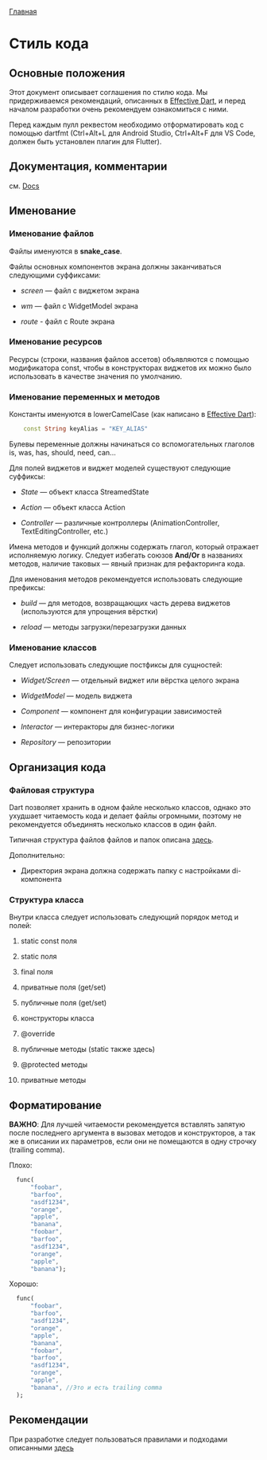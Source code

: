 [Главная](../main.md)

# Стиль кода

## Основные положения

Этот документ описывает соглашения по стилю кода. Мы придерживаемся рекомендаций,
описанных в [Effective Dart](https://www.dartlang.org/guides/language/effective-dart),
и перед началом разработки очень рекомендуем ознакомиться с ними.

Перед каждым пулл реквестом необходимо отформатировать код с помощью dartfmt
(Ctrl+Alt+L для Android Studio, Ctrl+Alt+F для VS Code, должен быть установлен плагин для Flutter).

## Документация, комментарии

см. [Docs](https://www.dartlang.org/guides/language/effective-dart/documentation)

## Именование

### Именование файлов

Файлы именуются в **snake_case**.

Файлы основных компонентов экрана должны заканчиваться следующими суффиксами:

- *screen* — файл с виджетом экрана

- *wm* — файл с WidgetModel экрана

- *route* - файл c Route экрана

### Именование ресурсов

 Ресурсы (строки, названия файлов ассетов) объявляются с помощью модификатора const,
 чтобы в конструкторах виджетов их можно было использовать в качестве значения по умолчанию.

### Именование переменных и методов

 Константы именуются в lowerCamelCase (как написано в [Effective Dart](https://dart.dev/guides/language/effective-dart/style#prefer-using-lowercamelcase-for-constant-names)):
```dart
    const String keyAlias = "KEY_ALIAS"
```

 Булевы переменные должны начинаться со вспомогательных глаголов is, was, has, should, need, can...
 
 Для полей виджетов и виджет моделей существуют следующие суффиксы:

   - *State* — объект класса StreamedState
   
   - *Action* — объект класса Action
   
   - *Controller* — различные контроллеры (AnimationController, TextEditingController, etc.)
   
 Имена методов и функций должны содержать глагол, который отражает исполняемую логику. Следует избегать союзов **And/Or** в названиях методов,
 наличие таковых — явный признак для рефакторинга кода.
 
 Для именования методов рекомендуется использовать следующие префиксы:
 
 - *build* — для методов, возвращающих часть дерева виджетов (используются для упрощения вёрстки)
 
 - *reload* — методы загрузки/перезагрузки данных
 
### Именование классов

Следует использовать следующие постфиксы для сущностей:

- *Widget/Screen* — отдельный виджет или вёрстка целого экрана

- *WidgetModel* — модель виджета

- *Component* — компонент для конфигурации зависимостей

- *Interactor* — интеракторы для бизнес-логики

- *Repository* — репозитории

## Организация кода

### Файловая структура

Dart позволяет хранить в одном файле несколько классов, однако это ухудшает читаемость кода и делает 
 файлы огромными, поэтому не рекомендуется объединять несколько классов в один файл.

Типичная структура файлов файлов и папок описана [здесь](./structure.md).

Дополнительно:

  - Директория экрана должна содержать папку с настройками di-компонента

### Структура класса

Внутри класса следует использовать следующий порядок метод и полей:
1. static const поля

1. static поля

1. final поля

1. приватные поля (get/set)

1. публичные поля (get/set)

1. конструкторы класса

1. @override

1. публичные методы (static также здесь)

1. @protected методы

1. приватные методы

## Форматирование

**ВАЖНО**: Для лучшей читаемости рекомендуется вставлять запятую после последнего аргумента в вызовах методов и конструкторов, а так же в описании их параметров, если они не помещаются в одну строчку (trailing comma).

Плохо:
```dart
  func(
      "foobar",
      "barfoo",
      "asdf1234",
      "orange",
      "apple",
      "banana",
      "foobar",
      "barfoo",
      "asdf1234",
      "orange",
      "apple",
      "banana");
```
Хорошо:
```dart
  func(
      "foobar",
      "barfoo",
      "asdf1234",
      "orange",
      "apple",
      "banana",
      "foobar",
      "barfoo",
      "asdf1234",
      "orange",
      "apple",
      "banana", //Это и есть trailing comma
  );
```


## Рекомендации

При разработке следует пользоваться правилами и подходами описанными [здесь](https://www.dartlang.org/guides/language/effective-dart/design)


